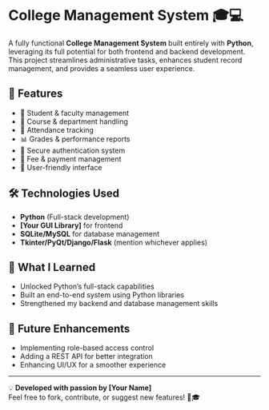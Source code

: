 # College Management System 🎓💻  

A fully functional **College Management System** built entirely with **Python**, leveraging its full potential for both frontend and backend development. This project streamlines administrative tasks, enhances student record management, and provides a seamless user experience.  

## 🚀 Features  
- 📂 Student & faculty management  
- 🏫 Course & department handling  
- 📝 Attendance tracking  
- 📊 Grades & performance reports  
- 🔐 Secure authentication system  
- 🏦 Fee & payment management  
- 📌 User-friendly interface  

## 🛠 Technologies Used  
- **Python** (Full-stack development)  
- **[Your GUI Library]** for frontend  
- **SQLite/MySQL** for database management  
- **Tkinter/PyQt/Django/Flask** (mention whichever applies)  

## 🎯 What I Learned  
- Unlocked Python’s full-stack capabilities  
- Built an end-to-end system using Python libraries  
- Strengthened my backend and database management skills  

## 📌 Future Enhancements  
- Implementing role-based access control  
- Adding a REST API for better integration  
- Enhancing UI/UX for a smoother experience  

---

💡 **Developed with passion by [Your Name]**  
Feel free to fork, contribute, or suggest new features! 🚀🎓  
